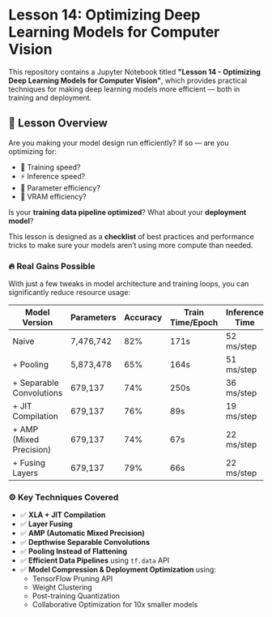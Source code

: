 # Lesson 14: Optimizing Deep Learning Models for Computer Vision

This repository contains a Jupyter Notebook titled **"Lesson 14 - Optimizing Deep Learning Models for Computer Vision"**, which provides practical techniques for making deep learning models more efficient — both in training and deployment.

## 🧠 Lesson Overview

Are you making your model design run efficiently? If so — are you optimizing for:

- 🚅 Training speed?
- ⚡ Inference speed?
- 🧠 Parameter efficiency?
- 💾 VRAM efficiency?

Is your **training data pipeline optimized**? What about your **deployment model**?

This lesson is designed as a **checklist** of best practices and performance tricks to make sure your models aren’t using more compute than needed.

### 🔥 Real Gains Possible

With just a few tweaks in model architecture and training loops, you can significantly reduce resource usage:

| Model Version                  | Parameters | Accuracy | Train Time/Epoch | Inference Time |
|-------------------------------|------------|----------|------------------|----------------|
| Naive                         | 7,476,742  | 82%      | 171s             | 52 ms/step     |
| + Pooling                     | 5,873,478  | 65%      | 164s             | 51 ms/step     |
| + Separable Convolutions      | 679,137    | 74%      | 250s             | 36 ms/step     |
| + JIT Compilation             | 679,137    | 76%      | 89s              | 19 ms/step     |
| + AMP (Mixed Precision)       | 679,137    | 74%      | 67s              | 22 ms/step     |
| + Fusing Layers               | 679,137    | 79%      | 66s              | 22 ms/step     |

### ⚙️ Key Techniques Covered

- ✅ **XLA + JIT Compilation**  
- ✅ **Layer Fusing**
- ✅ **AMP (Automatic Mixed Precision)**
- ✅ **Depthwise Separable Convolutions**
- ✅ **Pooling Instead of Flattening**
- ✅ **Efficient Data Pipelines** using `tf.data` API
- ✅ **Model Compression & Deployment Optimization** using:
  - TensorFlow Pruning API
  - Weight Clustering
  - Post-training Quantization
  - Collaborative Optimization for 10x smaller models

